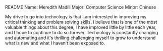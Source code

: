 README
Name: Meredith Madill
Major: Computer Science
Minor: Chinese

My drive to go into technology is that I am interested in improving my critical thinking and problem solving skills. I believe that is one of the most 
valuable things about this degree, I have improved little by little each year, and I hope to continue to do so forever. Technology is constantly changing and automating and it's thrilling challenging myself to grow to understand what is new and what I haven't been exposed to.


